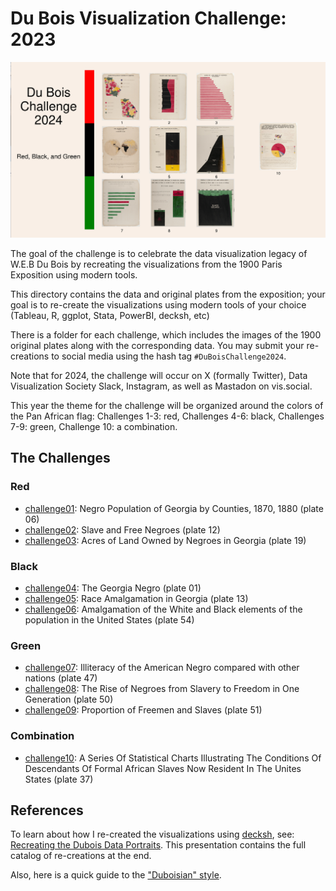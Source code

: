 # Du Bois Visualization Challenge: 2023

![challenge2024](challenge2024.png)

The goal of the challenge is to celebrate the data visualization legacy of W.E.B Du Bois by recreating the visualizations from the 1900 Paris Exposition using modern tools.

This directory contains the data and original plates from the exposition; your goal is to re-create
the visualizations using modern tools of your choice (Tableau, R, ggplot, Stata, PowerBI, decksh, etc)

There is a folder for each challenge, which includes the images of the 1900 original plates along with the corresponding data. You may submit your re-creations to social media using the hash tag ```#DuBoisChallenge2024```. 

Note that for 2024, the challenge will occur on X (formally Twitter), Data Visualization Society Slack, Instagram, as well as Mastadon on vis.social.

This year the theme for the challenge will be organized around the colors of the Pan African flag: Challenges 1-3: red, Challenges 4-6: black, Challenges 7-9: green, Challenge 10: a combination.

## The Challenges

### Red
* [challenge01](https://github.com/ajstarks/dubois-data-portraits/tree/master/challenge/2024/challenge01): Negro Population of Georgia by Counties, 1870, 1880  (plate 06)
* [challenge02](https://github.com/ajstarks/dubois-data-portraits/tree/master/challenge/2024/challenge02): Slave and Free Negroes (plate 12)
* [challenge03](https://github.com/ajstarks/dubois-data-portraits/tree/master/challenge/2024/challenge03): Acres of Land Owned by Negroes in Georgia (plate 19)

### Black
* [challenge04](https://github.com/ajstarks/dubois-data-portraits/tree/master/challenge/2024/challenge04): The Georgia Negro (plate 01)
* [challenge05](https://github.com/ajstarks/dubois-data-portraits/tree/master/challenge/2024/challenge05): Race Amalgamation in Georgia (plate 13)
* [challenge06](https://github.com/ajstarks/dubois-data-portraits/tree/master/challenge/2024/challenge06): Amalgamation of the White and Black elements of the population in the United States (plate 54)

### Green
* [challenge07](https://github.com/ajstarks/dubois-data-portraits/tree/master/challenge/2024/challenge07):  Illiteracy of the American Negro compared with other nations (plate 47)
* [challenge08](https://github.com/ajstarks/dubois-data-portraits/tree/master/challenge/2024/challenge08): The Rise of Negroes from Slavery to Freedom in One Generation (plate 50)
* [challenge09](https://github.com/ajstarks/dubois-data-portraits/tree/master/challenge/2023/challenge09): Proportion of Freemen and Slaves  (plate 51)

### Combination
* [challenge10](https://github.com/ajstarks/dubois-data-portraits/tree/master/challenge/2024/challenge10): A Series Of Statistical Charts Illustrating The Conditions Of Descendants Of Formal African Slaves Now Resident In The Unites States (plate 37)

## References

To learn about how I re-created the visualizations using [decksh](https://speakerdeck.com/ajstarks/decksh-a-little-language-for-decks), see: [Recreating the Dubois Data Portraits](https://speakerdeck.com/ajstarks/recreating-the-dubois-data-portraits). This presentation contains the full catalog of re-creations at the end.

Also, here is a quick guide to the ["Duboisian" style](https://github.com/ajstarks/dubois-data-portraits/blob/master/dubois-style.pdf).

